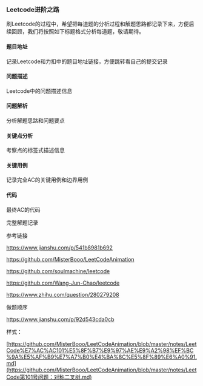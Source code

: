 ### Leetcode进阶之路

刷Leetcode的过程中，希望把每道题的分析过程和解题思路都记录下来，方便后续回顾，我们将按照如下标题格式分析每道题，敬请期待。

#### 题目地址

记录Leetcode和力扣中的题目地址链接，方便跳转看自己的提交记录

#### 问题描述

Leetcode中的问题描述信息

#### 问题解析

分析解题思路和问题要点

#### 关键点分析

考察点的标签式描述信息

#### 关键用例

记录完全AC的关键用例和边界用例

#### 代码

最终AC的代码



完整解题记录















































参考链接

https://www.jianshu.com/p/541b8981b692

https://github.com/MisterBooo/LeetCodeAnimation

https://github.com/soulmachine/leetcode

https://github.com/Wang-Jun-Chao/leetcode

https://www.zhihu.com/question/280279208



做题顺序

https://www.jianshu.com/p/92d543cda0cb

样式：

[https://github.com/MisterBooo/LeetCodeAnimation/blob/master/notes/LeetCode%E7%AC%AC101%E5%8F%B7%E9%97%AE%E9%A2%98%EF%BC%9A%E5%AF%B9%E7%A7%B0%E4%BA%8C%E5%8F%89%E6%A0%91.md](https://github.com/MisterBooo/LeetCodeAnimation/blob/master/notes/LeetCode第101号问题：对称二叉树.md)